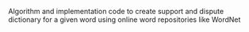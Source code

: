 Algorithm and implementation code to create support and dispute dictionary for a given word using online word repositories like WordNet

